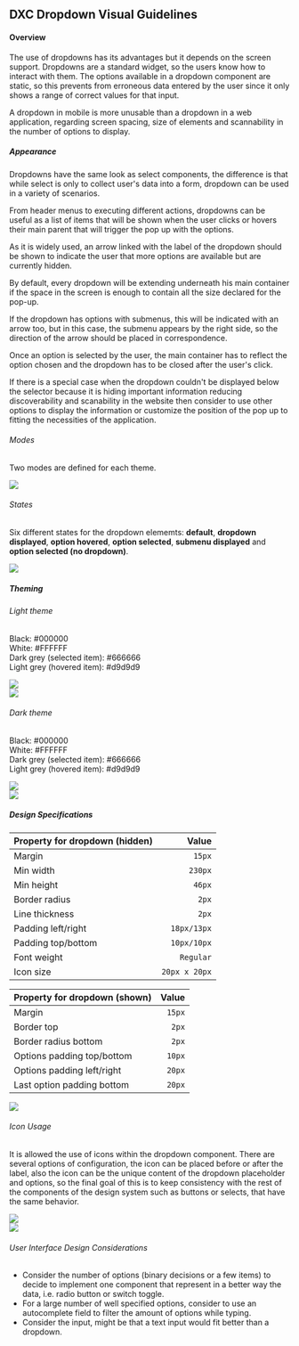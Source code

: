 ## DXC Dropdown Visual Guidelines

#### Overview

The use of dropdowns has its advantages but it depends on the screen support. Dropdowns are a standard widget, so the users know how to interact with them. The options available in a dropdown component are static, so this prevents from erroneous data entered by the user since it only shows a range of correct values for that input.

A dropdown in mobile is more unusable than a dropdown in a web application, regarding screen spacing, size of elements and scannability in the number of options to display.

##### *Appearance*

Dropdowns have the same look as select components, the difference is that while select is only to collect user's data into a form, dropdown can be used in a variety of scenarios. 

From header menus to executing different actions, dropdowns can be useful as a list of items that will be shown when the user clicks or hovers their main parent that will trigger the pop up with the options.

As it is widely used, an arrow linked with the label of the dropdown should be shown to indicate the user that more options are available but are currently hidden.

By default, every dropdown will be extending underneath his main container if the space in the screen is enough to contain all the size declared for the pop-up.

If the dropdown has options with submenus, this will be indicated with an arrow too, but in this case, the submenu appears by the right side, so the direction of the arrow should be placed in correspondence.

Once an option is selected by the user, the main container has to reflect the option chosen and the dropdown has to be closed after the user's click.

If there is a special case when the dropdown couldn't be displayed below the selector because it is hiding important information reducing discoverability and scanability in the website then consider to use other options to display the information or customize the position of the pop up to fitting the necessities of the application.

###### Modes

Two modes are defined for each theme.
<div> <img src="images/dropdown_modes.png"/></div>

###### States

Six different states for the dropdown elememts: __default__, __dropdown displayed__, __option hovered__, __option selected__, __submenu displayed__ and __option selected (no dropdown)__.
<div> <img src="images/dropdown_states.png"/></div>

##### *Theming*

###### Light theme

Black: #000000  
White: #FFFFFF  
Dark grey (selected item): #666666  
Light grey (hovered item): #d9d9d9  



<div> <img src="images/dropdown_light1.png"/></div>
<div> <img src="images/dropdown_light2.png"/></div>

###### Dark theme

Black: #000000  
White: #FFFFFF  
Dark grey (selected item): #666666  
Light grey (hovered item): #d9d9d9  

<div> <img src="images/dropdown_dark1.png"/></div>
<div> <img src="images/dropdown_dark2.png"/></div>

##### *Design Specifications*

| Property for dropdown (hidden)  | Value |
|--------------------|------:|
| Margin   | `15px`|
| Min width   | `230px`|
| Min height   | `46px`|
| Border radius | `2px`|
| Line thickness  | `2px`|
| Padding left/right  | `18px/13px`|
| Padding top/bottom  | `10px/10px`|
| Font weight   | `Regular`|
| Icon size | `20px x 20px`|

| Property for dropdown (shown)  | Value |
|--------------------|------:|
| Margin   | `15px`|
| Border top   | `2px`|
| Border radius bottom  | `2px`|
| Options padding  top/bottom | `10px`|
| Options padding  left/right | `20px`|
| Last option padding bottom | `20px`|

<div> <img src="images/dropdown_specs.png"/></div>

###### Icon Usage

It is allowed the use of icons within the dropdown component. There are several options of configuration, the icon can be placed before or after the label, also the icon can be the unique content of the dropdown placeholder and options, so the final goal of this is to keep consistency with the rest of the components of the design system such as buttons or selects, that have the same behavior.

<div> <img src="images/dropdown_iconusage.png"/></div>
<div> <img src="images/dropdown_iconspecs.png"/></div>

###### User Interface Design Considerations

- Consider the number of options (binary decisions or a few items) to decide to implement one component that represent in a better way the data, i.e. radio button or switch toggle.
- For a large number of well specified options, consider to use an autocomplete field to filter the amount of options while typing.
- Consider the input, might be that a text input would fit better than a dropdown.


